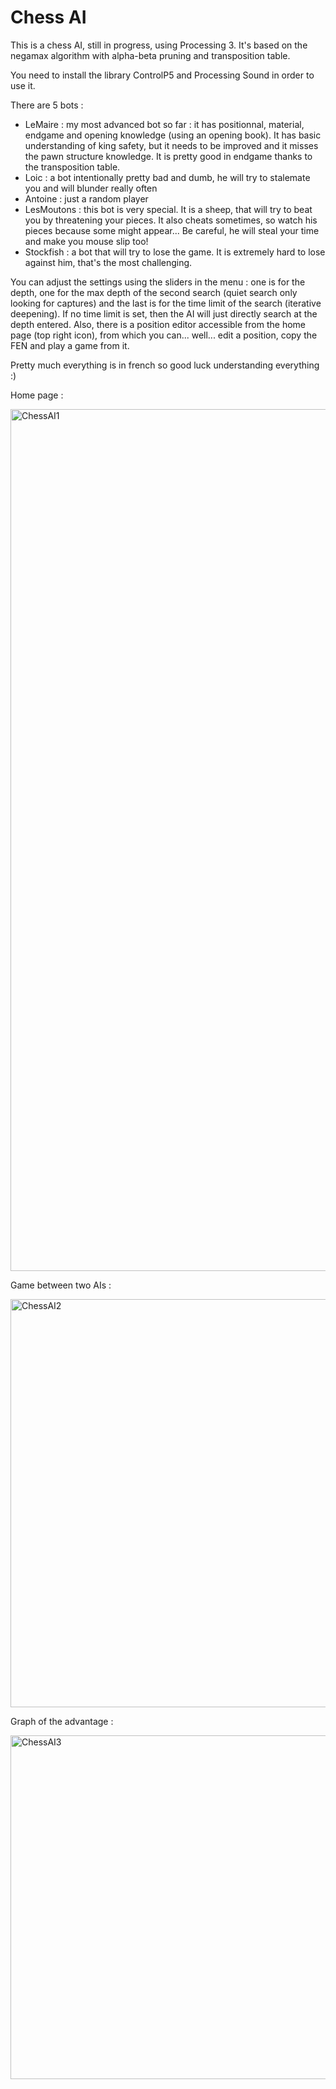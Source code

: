 # Chess AI
This is a chess AI, still in progress, using Processing 3. It's based on the negamax algorithm with alpha-beta pruning and transposition table.

You need to install the library ControlP5 and Processing Sound in order to use it.

There are 5 bots :
 - LeMaire : my most advanced bot so far : it has positionnal, material, endgame and opening knowledge (using an opening book). It has basic understanding of king safety, but it needs to be improved and it misses the pawn structure knowledge. It is pretty good in endgame thanks to the transposition table.
 - Loic : a bot intentionally pretty bad and dumb, he will try to stalemate you and will blunder really often
 - Antoine : just a random player
 - LesMoutons : this bot is very special. It is a sheep, that will try to beat you by threatening your pieces. It also cheats sometimes, so watch his pieces because some might appear... Be careful, he will steal your time and make you mouse slip too!
 - Stockfish : a bot that will try to lose the game. It is extremely hard to lose against him, that's the most challenging.
 
 You can adjust the settings using the sliders in the menu : one is for the depth, one for the max depth of the second search (quiet search only looking for captures) and the last is for the time limit of the search (iterative deepening). If no time limit is set, then the AI will just directly search at the depth entered.
 Also, there is a position editor accessible from the home page (top right icon), from which you can... well... edit a position, copy the FEN and play a game from it.

Pretty much everything is in french so good luck understanding everything :)
 
 
Home page :

<img width="1379" alt="ChessAI1" src="https://user-images.githubusercontent.com/107322964/227307760-9b2082ef-6401-4f87-8c6c-b2cc9d7ef7b1.png">

Game between two AIs :

<img width="653" alt="ChessAI2" src="https://user-images.githubusercontent.com/107322964/227307818-79daa69f-0130-478e-8d3a-0cdf67ab0d50.png">

Graph of the advantage : 

<img width="550" alt="ChessAI3" src="https://user-images.githubusercontent.com/107322964/227307901-2e622d7e-1070-4f52-8fdc-b9f39ca50a3b.png">
